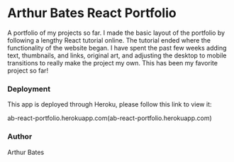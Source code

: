 # Arthur Bates React Portfolio

A portfolio of my projects so far.  I made the basic layout of the portfolio by following a lengthy React tutorial online.  The tutorial ended where the functionality of the website began.  I have spent the past few weeks adding text, thumbnails, and links, original art, and adjusting the desktop to mobile transitions to really make the project my own.  This has been my favorite project so far!

### Deployment

This app is deployed through Heroku, please follow this link to view it:

ab-react-portfolio.herokuapp.com(ab-react-portfolio.herokuapp.com)

### Author

Arthur Bates
